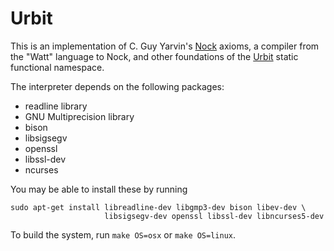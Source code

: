 Urbit
=====

This is an implementation of C. Guy Yarvin's [Nock][1] axioms, a compiler from
the "Watt" language to Nock, and other foundations of the [Urbit][2] static
functional namespace.

The interpreter depends on the following packages:

-  readline library
-  GNU Multiprecision library
-  bison
-  libsigsegv
-  openssl
-  libssl-dev
-  ncurses

You may be able to install these by running

    sudo apt-get install libreadline-dev libgmp3-dev bison libev-dev \
                         libsigsegv-dev openssl libssl-dev libncurses5-dev


To build the system, run `make OS=osx` or `make OS=linux`.

[1]: http://moronlab.blogspot.com/2010/01/nock-maxwells-equations-of-software.html
[2]: http://moronlab.blogspot.com/2010/01/urbit-functional-programming-from.html
